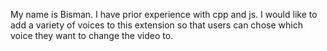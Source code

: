 My name is Bisman. I have prior experience with cpp and js. I would like to add a variety of voices to this extension so that users can chose which voice they want to change the video to. 